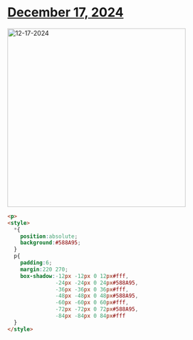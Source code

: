# [December 17, 2024](https://cssbattle.dev/play/U4VF4JxYrkQSFIEv8Kod)

<img src="https://firebasestorage.googleapis.com/v0/b/cssbattleapp.appspot.com/o/user%2Fe6YbeBahWNPT7VpE2rE2p85byxa2%2Ftargets%2Ftarget_ICXaJxr@2x.png?alt=media" width="400" alt="12-17-2024" />

```html
<p>
<style>
  *{
    position:absolute;
    background:#588A95;
  }
  p{
    padding:6;
    margin:220 270;
    box-shadow:-12px -12px 0 12px#fff,
               -24px -24px 0 24px#588A95,
               -36px -36px 0 36px#fff,
               -48px -48px 0 48px#588A95,
               -60px -60px 0 60px#fff,
               -72px -72px 0 72px#588A95,
               -84px -84px 0 84px#fff
  }
</style>
```
